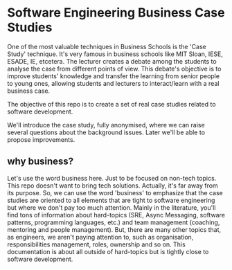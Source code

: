 # Software Engineering Business Case Studies

One of the most valuable techniques in Business Schools is the 'Case Study' technique. It's very famous in business schools like MIT Sloan, IESE, ESADE, IE, etcetera. The lecturer creates a debate among the students to analyse the case from different points of view. This debate's objective is to improve students' knowledge and transfer the learning from senior people to young ones, allowing students and lecturers to interact/learn with a real business case. 

The objective of this repo is to create a set of real case studies related to software development.

We'll introduce the case study, fully anonymised, where we can raise several questions about the background issues. Later we'll be able to propose improvements.

## why business?

Let's use the word business here. Just to be focused on non-tech topics. This repo doesn't want to bring tech solutions. Actually, it's far away from its purpose. So, we can use the word 'business' to emphasize that the case studies are oriented to all elements that are tight to software engineering but where we don't pay too much attention. Mainly in the literature, you'll find tons of information about hard-topics (SRE, Async Messaging, software patterns, programming languages, etc.) and team management (coaching, mentoring and people management). But,  there are many other topics that, as engineers, we aren't paying attention to, such as organisation, responsibilities management, roles, ownership and so on. This documentation is about all outside of hard-topics but is tightly close to software development. 
